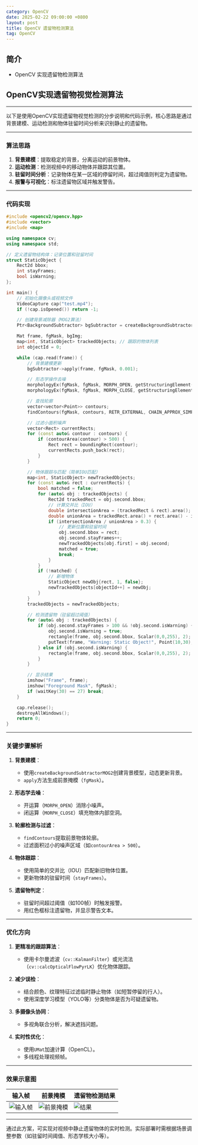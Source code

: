 ```yaml
---
category: OpenCV
date: 2025-02-22 09:00:00 +0800
layout: post
title: OpenCV 遗留物检测算法
tag: OpenCV
---
```

## 简介

+ OpenCV 实现遗留物检测算法

<!--more-->

## OpenCV实现遗留物视觉检测算法

---

以下是使用OpenCV实现遗留物视觉检测的分步说明和代码示例，核心思路是通过背景建模、运动检测和物体驻留时间分析来识别静止的遗留物。

---

### **算法思路**
1. **背景建模**：提取稳定的背景，分离运动的前景物体。
2. **运动检测**：检测视频中的移动物体并跟踪其位置。
3. **驻留时间分析**：记录物体在某一区域的停留时间，超过阈值则判定为遗留物。
4. **报警与可视化**：标注遗留物区域并触发警告。

---

### **代码实现**
```cpp
#include <opencv2/opencv.hpp>
#include <vector>
#include <map>

using namespace cv;
using namespace std;

// 定义遗留物结构体：记录位置和驻留时间
struct StaticObject {
    Rect2d bbox;
    int stayFrames;
    bool isWarning;
};

int main() {
    // 初始化摄像头或视频文件
    VideoCapture cap("test.mp4");
    if (!cap.isOpened()) return -1;

    // 创建背景减除器（MOG2算法）
    Ptr<BackgroundSubtractor> bgSubtractor = createBackgroundSubtractorMOG2(500, 16, false);

    Mat frame, fgMask, bgImg;
    map<int, StaticObject> trackedObjects; // 跟踪的物体列表
    int objectId = 0;

    while (cap.read(frame)) {
        // 背景建模更新
        bgSubtractor->apply(frame, fgMask, 0.001);

        // 形态学操作去噪
        morphologyEx(fgMask, fgMask, MORPH_OPEN, getStructuringElement(MORPH_RECT, Size(5,5)));
        morphologyEx(fgMask, fgMask, MORPH_CLOSE, getStructuringElement(MORPH_RECT, Size(15,15)));

        // 查找轮廓
        vector<vector<Point>> contours;
        findContours(fgMask, contours, RETR_EXTERNAL, CHAIN_APPROX_SIMPLE);

        // 过滤小面积噪声
        vector<Rect> currentRects;
        for (const auto& contour : contours) {
            if (contourArea(contour) > 500) {
                Rect rect = boundingRect(contour);
                currentRects.push_back(rect);
            }
        }

        // 物体跟踪与匹配（简单IOU匹配）
        map<int, StaticObject> newTrackedObjects;
        for (const auto& rect : currentRects) {
            bool matched = false;
            for (auto& obj : trackedObjects) {
                Rect2d trackedRect = obj.second.bbox;
                // 计算交并比（IOU）
                double intersectionArea = (trackedRect & rect).area();
                double unionArea = trackedRect.area() + rect.area() - intersectionArea;
                if (intersectionArea / unionArea > 0.3) {
                    // 更新位置和驻留时间
                    obj.second.bbox = rect;
                    obj.second.stayFrames++;
                    newTrackedObjects[obj.first] = obj.second;
                    matched = true;
                    break;
                }
            }
            if (!matched) {
                // 新增物体
                StaticObject newObj{rect, 1, false};
                newTrackedObjects[objectId++] = newObj;
            }
        }
        trackedObjects = newTrackedObjects;

        // 检测遗留物（驻留超过阈值）
        for (auto& obj : trackedObjects) {
            if (obj.second.stayFrames > 100 && !obj.second.isWarning) { // 假设100帧为阈值
                obj.second.isWarning = true;
                rectangle(frame, obj.second.bbox, Scalar(0,0,255), 2);
                putText(frame, "Warning: Static Object!", Point(10,30), FONT_HERSHEY_SIMPLEX, 1, Scalar(0,0,255), 2);
            } else if (obj.second.isWarning) {
                rectangle(frame, obj.second.bbox, Scalar(0,0,255), 2);
            }
        }

        // 显示结果
        imshow("Frame", frame);
        imshow("Foreground Mask", fgMask);
        if (waitKey(30) == 27) break;
    }

    cap.release();
    destroyAllWindows();
    return 0;
}
```

---

### **关键步骤解析**
1. **背景建模**：
   - 使用`createBackgroundSubtractorMOG2`创建背景模型，动态更新背景。
   - `apply`方法生成前景掩模（`fgMask`）。

2. **形态学去噪**：
   - 开运算（`MORPH_OPEN`）消除小噪声。
   - 闭运算（`MORPH_CLOSE`）填充物体内部空洞。

3. **轮廓检测与过滤**：
   - `findContours`提取前景物体轮廓。
   - 过滤面积过小的噪声区域（如`contourArea > 500`）。

4. **物体跟踪**：
   - 使用简单的交并比（IOU）匹配新旧物体位置。
   - 更新物体的驻留时间（`stayFrames`）。

5. **遗留物判定**：
   - 驻留时间超过阈值（如100帧）时触发报警。
   - 用红色框标注遗留物，并显示警告文本。

---

### **优化方向**
1. **更精准的跟踪算法**：
   - 使用卡尔曼滤波（`cv::KalmanFilter`）或光流法（`cv::calcOpticalFlowPyrLK`）优化物体跟踪。
   
2. **减少误检**：
   - 结合颜色、纹理特征过滤临时静止物体（如短暂停留的行人）。
   - 使用深度学习模型（YOLO等）分类物体是否为可疑遗留物。

3. **多摄像头协同**：
   - 多视角联合分析，解决遮挡问题。

4. **实时性优化**：
   - 使用`UMat`加速计算（OpenCL）。
   - 多线程处理视频帧。

---

### **效果示意图**
| 输入帧                                                                  | 前景掩模                                                                       | 遗留物检测结果                                                          |
| ----------------------------------------------------------------------- | ------------------------------------------------------------------------------ | ----------------------------------------------------------------------- |
| ![输入帧](https://via.placeholder.com/300x200/0000FF/808080?text=Input) | ![前景掩模](https://via.placeholder.com/300x200/FFFFFF/808080?text=Foreground) | ![结果](https://via.placeholder.com/300x200/FF0000/808080?text=Warning) |

---

通过此方案，可实现对视频中静止遗留物体的实时检测。实际部署时需根据场景调整参数（如驻留时间阈值、形态学核大小等）。